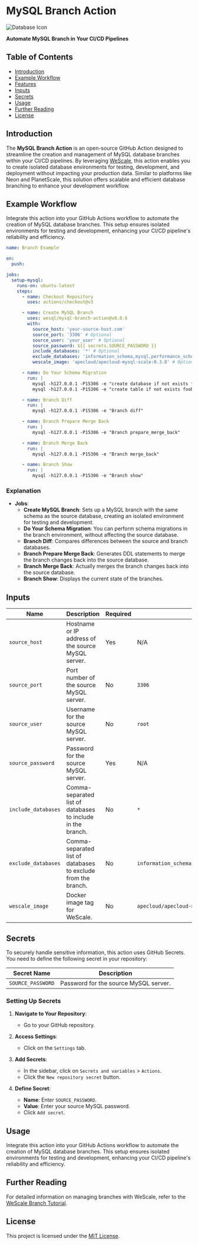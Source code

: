 # MySQL Branch Action

![Database Icon](https://img.icons8.com/ios-filled/50/000000/database.png)

**Automate MySQL Branch in Your CI/CD Pipelines**

## Table of Contents

- [Introduction](#introduction)
- [Example Workflow](#example-workflow)
- [Features](#features)
- [Inputs](#inputs)
- [Secrets](#secrets)
- [Usage](#usage)
- [Further Reading](#further-reading)
- [License](#license)

## Introduction

The **MySQL Branch Action** is an open-source GitHub Action designed to streamline the creation and management of MySQL database branches within your CI/CD pipelines. By leveraging [WeScale](https://github.com/wesql/wescale/blob/main/doc/toturial/08-Branch.md), this action enables you to create isolated database environments for testing, development, and deployment without impacting your production data. Similar to platforms like Neon and PlanetScale, this solution offers scalable and efficient database branching to enhance your development workflow.

## Example Workflow

Integrate this action into your GitHub Actions workflow to automate the creation of MySQL database branches. This setup ensures isolated environments for testing and development, enhancing your CI/CD pipeline's reliability and efficiency.

```yaml
name: Branch Example

on:
  push:

jobs:
  setup-mysql:
    runs-on: ubuntu-latest
    steps:
      - name: Checkout Repository
        uses: actions/checkout@v3

      - name: Create MySQL Branch
        uses: wesql/mysql-branch-action@v0.0.6
        with:
          source_host: 'your-source-host.com'
          source_port: '3306' # Optional
          source_user: 'your_user' # Optional
          source_password: ${{ secrets.SOURCE_PASSWORD }}
          include_databases: '*' # Optional
          exclude_databases: 'information_schema,mysql,performance_schema,sys' # Optional
          wescale_image: 'apecloud/apecloud-mysql-scale:0.3.8' # Optional

      - name: Do Your Schema Migration
        run: |
          mysql -h127.0.0.1 -P15306 -e "create database if not exists foobar"
          mysql -h127.0.0.1 -P15306 -e "create table if not exists foobar.account (id int primary key, name varchar(255))"

      - name: Branch Diff
        run: |
          mysql -h127.0.0.1 -P15306 -e "Branch diff"

      - name: Branch Prepare Merge Back
        run: |
          mysql -h127.0.0.1 -P15306 -e "Branch prepare_merge_back"

      - name: Branch Merge Back
        run: |
          mysql -h127.0.0.1 -P15306 -e "Branch merge_back"

      - name: Branch Show
        run: |
          mysql -h127.0.0.1 -P15306 -e "Branch show"
```

### Explanation

- **Jobs**:
    - **Create MySQL Branch**: Sets up a MySQL branch with the same schema as the source database, creating an isolated environment for testing and development.
    - **Do Your Schema Migration**: You can perform schema migrations in the branch environment, without affecting the source database.
    - **Branch Diff**: Compares differences between the source and branch databases.
    - **Branch Prepare Merge Back**: Generates DDL statements to merge the branch changes back into the source database.
    - **Branch Merge Back**: Actually merges the branch changes back into the source database.
    - **Branch Show**: Displays the current state of the branches.

## Inputs

| Name                | Description                                                   | Required | Default                                       |
| ------------------- | ------------------------------------------------------------- | -------- | --------------------------------------------- |
| `source_host`       | Hostname or IP address of the source MySQL server.            | Yes      | N/A                                           |
| `source_port`       | Port number of the source MySQL server.                       | No       | `3306`                                        |
| `source_user`       | Username for the source MySQL server.                          | No       | `root`                                        |
| `source_password`   | Password for the source MySQL server.                          | Yes      | N/A                                           |
| `include_databases` | Comma-separated list of databases to include in the branch.    | No       | `*`                                           |
| `exclude_databases` | Comma-separated list of databases to exclude from the branch.  | No       | `information_schema,mysql,performance_schema,sys` |
| `wescale_image`     | Docker image tag for WeScale.                                  | No       | `apecloud/apecloud-mysql-scale:0.3.8-alpha5`  |

## Secrets

To securely handle sensitive information, this action uses GitHub Secrets. You need to define the following secret in your repository:

| Secret Name       | Description                          |
| ----------------- | ------------------------------------ |
| `SOURCE_PASSWORD` | Password for the source MySQL server. |

### Setting Up Secrets

1. **Navigate to Your Repository**:
    - Go to your GitHub repository.

2. **Access Settings**:
    - Click on the `Settings` tab.

3. **Add Secrets**:
    - In the sidebar, click on `Secrets and variables` > `Actions`.
    - Click the `New repository secret` button.

4. **Define Secret**:
    - **Name**: Enter `SOURCE_PASSWORD`.
    - **Value**: Enter your source MySQL password.
    - Click `Add secret`.

## Usage

Integrate this action into your GitHub Actions workflow to automate the creation of MySQL database branches. This setup ensures isolated environments for testing and development, enhancing your CI/CD pipeline's reliability and efficiency.

## Further Reading

For detailed information on managing branches with WeScale, refer to the [WeScale Branch Tutorial](https://github.com/wesql/wescale/blob/main/doc/toturial/08-Branch.md).

## License

This project is licensed under the [MIT License](LICENSE).

